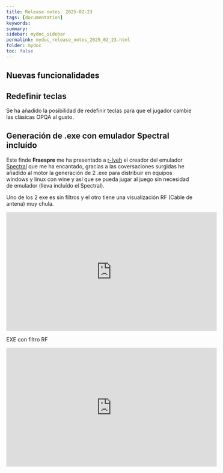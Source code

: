 ```yaml
---
title: Release notes. 2025-02-23
tags: [documentation]
keywords:
summary: 
sidebar: mydoc_sidebar
permalink: mydoc_release_notes_2025_02_23.html
folder: mydoc
toc: false
---
```


## Nuevas funcionalidades

## Redefinir teclas

Se ha añadido la posibilidad de redefinir teclas para que el jugador cambie las clásicas OPQA al gusto.

## Generación de .exe con emulador Spectral incluído

Este finde **Fraespre** me ha presentado a [r-lyeh](https://x.com/r_rlyeh) el creador del emulador [Spectral](https://github.com/r-lyeh/Spectral) que me ha encantado, gracias a las coversaciones surgidas he añadido al motor la generación de 2 .exe para distribuir en equipos windows y linux con wine y así que se pueda jugar al juego sin necesidad de emulador (lleva incluído el Spectral).

Uno de los 2 exe es sin filtros y el otro tiene una visualización RF (Cable de antena) muy chula.

<iframe width="560" height="315" src="https://www.youtube.com/embed/PCtAzEJobtI?si=JR2-TRXdRSCmNCai" title="Redefinir teclas y creación de .exe con emulador Spectral incluido" frameborder="0" allow="accelerometer; autoplay; clipboard-write; encrypted-media; gyroscope; picture-in-picture; web-share" referrerpolicy="strict-origin-when-cross-origin" allowfullscreen></iframe>

EXE con filtro RF

<iframe width="560" height="315" src="https://www.youtube.com/embed/Lt_O-h0xFOU?si=VHmfYEFy51fHXUAI" title="Generación de .exe con emulador Spectral en modo RF" frameborder="0" allow="accelerometer; autoplay; clipboard-write; encrypted-media; gyroscope; picture-in-picture; web-share" referrerpolicy="strict-origin-when-cross-origin" allowfullscreen></iframe>











